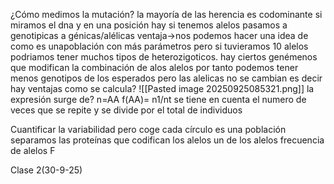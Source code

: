 ¿Cómo medimos la mutación?
la mayoría de las herencia es codominante
si miramos el dna y en una posición hay 
si tenemos alelos pasamos a genotipicas a génicas/alélicas
ventaja→nos podemos hacer una idea de como es unapoblación con más parámetros pero si tuvieramos 10 alelos podriamos tener muchos tipos de heterozigoticos.
hay ciertos genémenos que modifican la combinación de alos alelos por tanto podemos tener menos genotipos de los esperados pero las alelicas no se cambian es decir hay ventajas
como se calcula?
![[Pasted image 20250925085321.png]]
la expresión surge de?
n=AA f(AA)= n1/nt
se tiene en cuenta el numero de veces que se repite y se divide por el total de individuos

Cuantificar la variabilidad
pero coge cada círculo es una población separamos las proteínas que codifican los alelos
un de los alelos 
frecuencia de alelos F

Clase 2(30-9-25)
